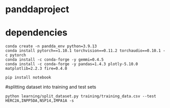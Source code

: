 # panddaproject

# dependencies
```shell
conda create -n pandda_env python=3.9.13
conda install pytorch==1.10.1 torchvision==0.11.2 torchaudio==0.10.1 -c pytorch
conda install -c conda-forge -y gemmi=0.4.5
conda install -c conda-forge -y pandas=1.4.3 plotly-5.10.0 matplotlib=2.2.3 fire=0.4.0

pip install notebook
```

#splitting dataset into training and test sets
```shell
python learning/split_dataset.py training/training_data.csv --test HERC2A,INPP5DA,NSP14,IMPA1A -s

```